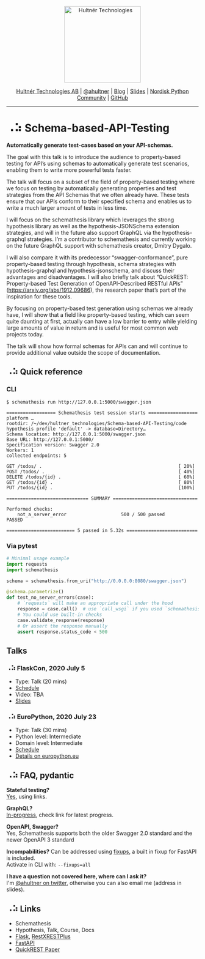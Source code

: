 <p align="center">
  <a href="https://hultner.se/"><img src="https://hultner.se/img/logo/logo_black-01.svg" alt="Hultnér Technologies" align="center" width="200"></a>
</p>
<p align="center">
	<a href="https://hultner.se/" rel="nofollow" class="rich-diff-level-one">Hultnér Technologies AB</a> | <a href="https://twitter.com/ahultner" rel="nofollow" class="rich-diff-level-one">@ahultner</a> | <a href="http://alexander.hultner.se" rel="nofollow" class="rich-diff-level-one">Blog</a> | <a href="https://slides.com/hultner/" rel="nofollow" class="rich-diff-level-one">Slides</a> | <a href="https://www.facebook.com/groups/nordiskpython/" rel="nofollow" class="rich-diff-level-one">Nordisk Python Community</a> | <a href="https://github.com/hultner-technologies/Schema-based-API-Testing/" rel="nofollow" class="rich-diff-level-one">GitHub</a>
	<hr>
</p>

# ⠠⠵ Schema-based-API-Testing
**Automatically generate test-cases based on your API-schemas.**  

The goal with this talk is to introduce the audience to property-based testing for API’s using schemas to automatically generate test scenarios, enabling them to write more powerful tests faster.

The talk will focus on a subset of the field of property-based testing where we focus on testing by automatically generating properties and test strategies from the API Schemas that we often already have. These tests ensure that our APIs conform to their specified schema and enables us to write a much larger amount of tests in less time.

I will focus on the schemathesis library which leverages the strong hypothesis library as well as the hypothesis-JSONSchema extension strategies, and will in the future also support GraphQL via the hypothesis-graphql strategies. I’m a contributor to schemathesis and currently working on the future GraphQL support with schemathesis creator, Dmitry Dygalo.

I will also compare it with its predecessor “swagger-conformance”, pure property-based testing through hypothesis, schema strategies with hypothesis-graphql and hypothesis-jsonschema, and discuss their advantages and disadvantages. I will also briefly talk about “QuickREST: Property-based Test Generation of OpenAPI-Described RESTful APIs” (https://arxiv.org/abs/1912.09686), the research paper that’s part of the inspiration for these tools.

By focusing on property-based test generation using schemas we already have, I will show that a field like property-based testing, which can seem quite daunting at first, actually can have a low barrier to entry while yielding large amounts of value in return and is useful for most common web projects today.

The talk will show how formal schemas for APIs can and will continue to provide additional value outside the scope of documentation.


## ⠠⠵ Quick reference

### CLI
```shell
$ schemathesis run http://127.0.0.1:5000/swagger.json
    
================== Schemathesis test session starts ==================
platform …
rootdir: /~/dev/hultner_technologies/Schema-based-API-Testing/code
hypothesis profile 'default' -> database=Directory…
Schema location: http://127.0.0.1:5000/swagger.json
Base URL: http://127.0.0.1:5000/
Specification version: Swagger 2.0
Workers: 1
collected endpoints: 5

GET /todos/ .                                                  [ 20%]
POST /todos/ .                                                 [ 40%]
DELETE /todos/{id} .                                           [ 60%]
GET /todos/{id} .                                              [ 80%]
PUT /todos/{id} .                                              [100%]

============================== SUMMARY ===============================

Performed checks:
    not_a_server_error                    500 / 500 passed          PASSED

========================= 5 passed in 5.32s ==========================
```
### Via pytest
```python
# Minimal usage example
import requests
import schemathesis

schema = schemathesis.from_uri("http://0.0.0.0:8080/swagger.json")

@schema.parametrize()
def test_no_server_errors(case):
    # `requests` will make an appropriate call under the hood
    response = case.call()  # use `call_wsgi` if you used `schemathesis.from_wsgi`
    # You could use built-in checks
    case.validate_response(response)
    # Or assert the response manually
    assert response.status_code < 500
```

## Talks
### ⠠⠵ FlaskCon, 2020 July 5
- Type: Talk (20 mins)
- [Schedule](https://flaskcon.com/#schedule_section)
- Video: TBA
- [Slides](https://slides.com/hultner/flaskcon2020)

### ⠠⠵ EuroPython, 2020 July 23
- Type: Talk (30 mins)
- Python level: Intermediate
- Domain level: Intermediate
- [Schedule](https://ep2020.europython.eu/schedule/23-july?selected=8XYc942-api-schema-based-testing-with-schemathesis)
- [Details on europython.eu](https://ep2020.europython.eu/talks/8XYc942-api-schema-based-testing-with-schemathesis/)



## ⠠⠵ FAQ, pydantic
**Stateful testing?**  
[Yes](https://schemathesis.readthedocs.io/en/stable/stateful.html), using links.

**GraphQL?**  
[In-progress](https://schemathesis.readthedocs.io/en/stable/graphql.html), check link for latest progress.

**OpenAPI, Swagger?**  
Yes, Schemathesis supports both the older Swagger 2.0 standard and the newer OpenAPI 3 standard

**Incompabilities?**
Can be addressed using [fixups](https://schemathesis.readthedocs.io/en/stable/compatibility.html?highlight=fixup), a built in fixup for FastAPI is included.  
Activate in CLI with: `--fixups=all`

**I have a question not covered here, where can I ask it?**  
I'm [@ahultner on twitter](https://twitter.com/ahultner), otherwise you can also email me (address in slides).

## ⠠⠵ Links
- Schemathesis
- Hypothesis, Talk, Course, Docs
- [Flask](https://flask.palletsprojects.com/en/1.1.x/), [RestX](https://github.com/python-restx/flask-restx)[RESTPlus](https://flask-restplus.readthedocs.io/en/stable/)
- [FastAPI](https://fastapi.tiangolo.com)
- [QuickREST Paper](https://arxiv.org/abs/1912.09686)

